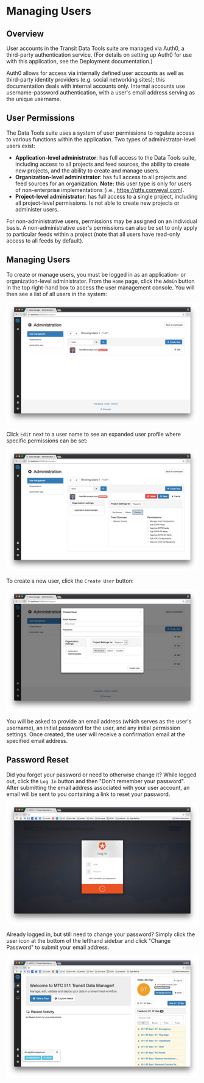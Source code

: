 # Managing Users

## Overview

User accounts in the Transit Data Tools suite are managed via Auth0, a third-party authentication service. (For details on setting up Auth0 for use with this application, see the Deployment documentation.)

Auth0 allows for access via internally defined user accounts as well as third-party identity providers (e.g. social networking sites); this documentation deals with internal accounts only. Internal accounts use username-password authentication, with a user's email address serving as the unique username.

## User Permissions

The Data Tools suite uses a system of user permissions to regulate access to various functions within the application. Two types of administrator-level users exist:

- **Application-level administrator**: has full access to the Data Tools suite, including access to all projects and feed sources, the ability to create new projects, and the ability to create and manage users.
- **Organization-level administrator**: has full access to all projects and feed sources for an organization. **Note:** this user type is only for users of non-enterprise implementations (i.e., https://gtfs.conveyal.com).
- **Project-level administrator**: has full access to a single project, including all project-level permissions. Is not able to create new projects or administer users.

For non-administrative users, permissions may be assigned on an individual basis. A non-administrative user's permissions can also be set to only apply to particular feeds within a project (note that all users have read-only access to all feeds by default).

## Managing Users

To create or manage users, you must be logged in as an application- or organization-level administrator. From the `Home` page, click the `Admin` button in the top right-hand box to access the user management console. You will then see a list of all users in the system:

![screenshot](../img/user-admin.png?)

Click `Edit` next to a user name to see an expanded user profile where specific permissions can be set:

![screenshot](../img/user-profile.png)

To create a new user, click the `Create User` button:

![screenshot](../img/create-user.png)

 You will be asked to provide an email address (which serves as the user's username), an initial password for the user, and any initial permission settings. Once created, the user will receive a confirmation email at the specified email address.

## Password Reset
Did you forget your password or need to otherwise change it? While logged out, click the `Log In` button and then "Don't remember your password". After submitting the email address associated with your user account, an email will be sent to you containing a link to reset your password.

![screenshot](../img/password-reset-logged-out.png)

Already logged in, but still need to change your password? Simply click the user icon at the bottom of the lefthand sidebar and click "Change Password" to submit your email address.

![screenshot](../img/password-reset-logged-in.png)
